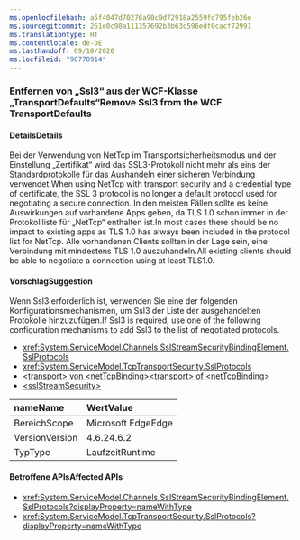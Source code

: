```yaml
---
ms.openlocfilehash: a5f4047d70276a90c9d72918a2559fd795feb26e
ms.sourcegitcommit: 261e0c98a111357692b3b63c596edf0cacf72991
ms.translationtype: HT
ms.contentlocale: de-DE
ms.lasthandoff: 09/18/2020
ms.locfileid: "90770914"
---
```

### <a name="remove-ssl3-from-the-wcf-transportdefaults"></a><span data-ttu-id="d7def-101">Entfernen von „Ssl3“ aus der WCF-Klasse „TransportDefaults“</span><span class="sxs-lookup"><span data-stu-id="d7def-101">Remove Ssl3 from the WCF TransportDefaults</span></span>

#### <a name="details"></a><span data-ttu-id="d7def-102">Details</span><span class="sxs-lookup"><span data-stu-id="d7def-102">Details</span></span>

<span data-ttu-id="d7def-103">Bei der Verwendung von NetTcp im Transportsicherheitsmodus und der Einstellung „Zertifikat“ wird das SSL3-Protokoll nicht mehr als eins der Standardprotokolle für das Aushandeln einer sicheren Verbindung verwendet.</span><span class="sxs-lookup"><span data-stu-id="d7def-103">When using NetTcp with transport security and a credential type of certificate, the SSL 3 protocol is no longer a default protocol used for negotiating a secure connection.</span></span> <span data-ttu-id="d7def-104">In den meisten Fällen sollte es keine Auswirkungen auf vorhandene Apps geben, da TLS 1.0 schon immer in der Protokollliste für „NetTcp“ enthalten ist.</span><span class="sxs-lookup"><span data-stu-id="d7def-104">In most cases there should be no impact to existing apps as TLS 1.0 has always been included in the protocol list for NetTcp.</span></span> <span data-ttu-id="d7def-105">Alle vorhandenen Clients sollten in der Lage sein, eine Verbindung mit mindestens TLS 1.0 auszuhandeln.</span><span class="sxs-lookup"><span data-stu-id="d7def-105">All existing clients should be able to negotiate a connection using at least TLS1.0.</span></span>

#### <a name="suggestion"></a><span data-ttu-id="d7def-106">Vorschlag</span><span class="sxs-lookup"><span data-stu-id="d7def-106">Suggestion</span></span>

<span data-ttu-id="d7def-107">Wenn Ssl3 erforderlich ist, verwenden Sie eine der folgenden Konfigurationsmechanismen, um Ssl3 der Liste der ausgehandelten Protokolle hinzuzufügen.</span><span class="sxs-lookup"><span data-stu-id="d7def-107">If Ssl3 is required, use one of the following configuration mechanisms to add Ssl3 to the list of negotiated protocols.</span></span>

- <xref:System.ServiceModel.Channels.SslStreamSecurityBindingElement.SslProtocols>
- <xref:System.ServiceModel.TcpTransportSecurity.SslProtocols>
- [<span data-ttu-id="d7def-108">\<transport> von \<netTcpBinding></span><span class="sxs-lookup"><span data-stu-id="d7def-108">\<transport> of \<netTcpBinding></span></span>](../../../../docs/framework/configure-apps/file-schema/wcf/transport-of-nettcpbinding.md)
- [\<sslStreamSecurity>](../../../../docs/framework/configure-apps/file-schema/wcf/sslstreamsecurity.md)

| <span data-ttu-id="d7def-109">name</span><span class="sxs-lookup"><span data-stu-id="d7def-109">Name</span></span>    | <span data-ttu-id="d7def-110">Wert</span><span class="sxs-lookup"><span data-stu-id="d7def-110">Value</span></span>   |
|:--------|:--------|
| <span data-ttu-id="d7def-111">Bereich</span><span class="sxs-lookup"><span data-stu-id="d7def-111">Scope</span></span>   | <span data-ttu-id="d7def-112">Microsoft Edge</span><span class="sxs-lookup"><span data-stu-id="d7def-112">Edge</span></span>    |
| <span data-ttu-id="d7def-113">Version</span><span class="sxs-lookup"><span data-stu-id="d7def-113">Version</span></span> | <span data-ttu-id="d7def-114">4.6.2</span><span class="sxs-lookup"><span data-stu-id="d7def-114">4.6.2</span></span>   |
| <span data-ttu-id="d7def-115">Typ</span><span class="sxs-lookup"><span data-stu-id="d7def-115">Type</span></span>    | <span data-ttu-id="d7def-116">Laufzeit</span><span class="sxs-lookup"><span data-stu-id="d7def-116">Runtime</span></span> |

#### <a name="affected-apis"></a><span data-ttu-id="d7def-117">Betroffene APIs</span><span class="sxs-lookup"><span data-stu-id="d7def-117">Affected APIs</span></span>

- <xref:System.ServiceModel.Channels.SslStreamSecurityBindingElement.SslProtocols?displayProperty=nameWithType>
- <xref:System.ServiceModel.TcpTransportSecurity.SslProtocols?displayProperty=nameWithType>

<!--

#### Affected APIs

- `P:System.ServiceModel.Channels.SslStreamSecurityBindingElement.SslProtocols`
- `P:System.ServiceModel.TcpTransportSecurity.SslProtocols`

-->

